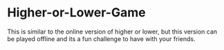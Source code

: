 # Higher-or-Lower-Game
This is similar to the online version of higher or lower, but this version can be played offline and its a fun challenge to have with your friends. 
